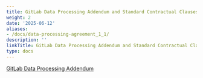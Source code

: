 ```yaml
---
title: GitLab Data Processing Addendum and Standard Contractual Clauses
weight: 2
date: '2025-06-12'
aliases:
- /docs/data-processing-agreement_1_1/
description: ''
linkTitle: GitLab Data Processing Addendum and Standard Contractual Clauses
type: docs
---
```


[GitLab Data Processing Addendum](https://gitlab.com/gitlab-com/legal-and-compliance/-/raw/master/Customer_DPA__05.20.24_.pdf)
